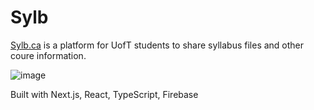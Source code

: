 # Sylb

[Sylb.ca](sylb.ca) is a platform for UofT students to share syllabus files and other coure information.

![image](https://github.com/MehrdadQ/Sylb/assets/85261795/efe86ccf-1249-44fd-9ee6-3bc5564a518e)

Built with Next.js, React, TypeScript, Firebase
